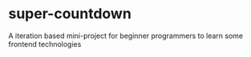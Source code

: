 # super-countdown
A iteration based mini-project for beginner programmers to learn some frontend technologies
